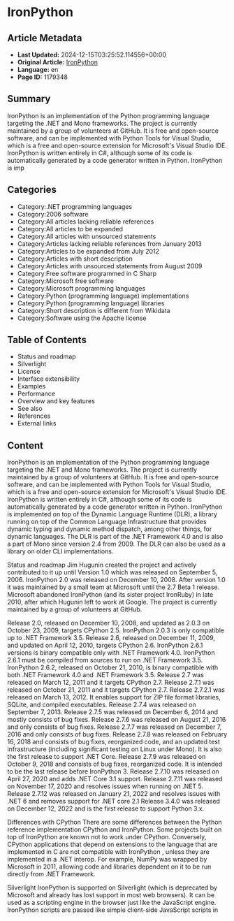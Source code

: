 # IronPython

## Article Metadata

- **Last Updated:** 2024-12-15T03:25:52.114556+00:00
- **Original Article:** [IronPython](https://en.wikipedia.org/wiki/IronPython)
- **Language:** en
- **Page ID:** 1179348

## Summary

IronPython is an implementation of the Python programming language targeting the .NET and Mono frameworks. The project is currently maintained by a group of volunteers at GitHub. It is free and open-source software, and can be implemented with Python Tools for Visual Studio, which is a free and open-source extension for Microsoft's Visual Studio IDE.
IronPython is written entirely in C#, although some of its code is automatically generated by a code generator written in Python.
IronPython is imp

## Categories

- Category:.NET programming languages
- Category:2006 software
- Category:All articles lacking reliable references
- Category:All articles to be expanded
- Category:All articles with unsourced statements
- Category:Articles lacking reliable references from January 2013
- Category:Articles to be expanded from July 2012
- Category:Articles with short description
- Category:Articles with unsourced statements from August 2009
- Category:Free software programmed in C Sharp
- Category:Microsoft free software
- Category:Microsoft programming languages
- Category:Python (programming language) implementations
- Category:Python (programming language) libraries
- Category:Short description is different from Wikidata
- Category:Software using the Apache license

## Table of Contents

- Status and roadmap
- Silverlight
- License
- Interface extensibility
- Examples
- Performance
- Overview and key features
- See also
- References
- External links

## Content

IronPython is an implementation of the Python programming language targeting the .NET and Mono frameworks. The project is currently maintained by a group of volunteers at GitHub. It is free and open-source software, and can be implemented with Python Tools for Visual Studio, which is a free and open-source extension for Microsoft's Visual Studio IDE.
IronPython is written entirely in C#, although some of its code is automatically generated by a code generator written in Python.
IronPython is implemented on top of the Dynamic Language Runtime (DLR), a library running on top of the Common Language Infrastructure that provides dynamic typing and dynamic method dispatch, among other things, for dynamic languages. The DLR is part of the .NET Framework 4.0 and is also a part of Mono since version 2.4 from 2009. The DLR can also be used as a library on older CLI implementations.

Status and roadmap
Jim Hugunin created the project and actively contributed to it up until Version 1.0 which was released on September 5, 2006. IronPython 2.0 was released on December 10, 2008. After version 1.0 it was maintained by a small team at Microsoft until the 2.7 Beta 1 release. Microsoft abandoned IronPython (and its sister project IronRuby) in late 2010, after which Hugunin left to work at Google. The project is currently maintained by a group of volunteers at GitHub.

Release 2.0, released on December 10, 2008, and updated as 2.0.3 on October 23, 2009, targets CPython 2.5. IronPython 2.0.3 is only compatible up to .NET Framework 3.5.
Release 2.6, released on December 11, 2009, and updated on April 12, 2010, targets CPython 2.6. IronPython 2.6.1 versions is binary compatible only with .NET Framework 4.0. IronPython 2.6.1 must be compiled from sources to run on .NET Framework 3.5. IronPython 2.6.2, released on October 21, 2010, is binary compatible with both .NET Framework 4.0 and .NET Framework 3.5.
Release 2.7 was released on March 12, 2011 and it targets CPython 2.7.
Release 2.7.1 was released on October 21, 2011 and it targets CPython 2.7.
Release 2.7.2.1 was released on March 13, 2012. It enables support for ZIP file format libraries, SQLite, and compiled executables.
Release 2.7.4 was released on September 7, 2013.
Release 2.7.5 was released on December 6, 2014 and mostly consists of bug fixes.
Release 2.7.6 was released on August 21, 2016 and only consists of bug fixes.
Release 2.7.7 was released on December 7, 2016 and only consists of bug fixes.
Release 2.7.8 was released on February 16, 2018 and consists of bug fixes, reorganized code, and an updated test infrastructure (including significant testing on Linux under Mono). It is also the first release to support .NET Core.
Release 2.7.9 was released on October 9, 2018 and consists of bug fixes, reorganized code. It is intended to be the last release before IronPython 3.
Release 2.7.10 was released on April 27, 2020 and adds .NET Core 3.1 support.
Release 2.7.11 was released on November 17, 2020 and resolves issues when running on .NET 5.
Release 2.7.12 was released on January 21, 2022 and resolves issues with .NET 6 and removes support for .NET core 2.1
Release 3.4.0 was released on December 12, 2022 and is the first release to support Python 3.x.

Differences with CPython
There are some differences between the Python reference implementation CPython and IronPython. Some projects built on top of IronPython are known not to work under CPython. Conversely, CPython applications that depend on extensions to the language that are implemented in C are not compatible with IronPython
, unless they are implemented in a .NET interop. For example, NumPy was wrapped by Microsoft in 2011, allowing code and libraries dependent on it to be run directly from .NET Framework.

Silverlight
IronPython is supported on Silverlight (which is deprecated by Microsoft and already has lost support in most web browsers). It can be used as a scripting engine in the browser just like the JavaScript engine. IronPython scripts are passed like simple client-side JavaScript scripts in <script>-tags. It is then also possible to modify embedded XAML markup.
The technology behind this is called Gestalt.

The same works for IronRuby.

License
Until version 0.6, IronPython was released under the terms of Common Public License. Following recruitment of the project lead in August 2004, IronPython was made available as part of Microsoft's Shared Source initiative. This license is not OSI-approved but the authors claim it meets the open-source definition. With the 2.0 alpha release, the license was changed to the Microsoft Public License, which the OSI has approved. The latest versions are released under the terms of the Apache License 2.0.

Interface extensibility
One of IronPython's key advantages is in its function as an extensibility layer to application frameworks written in a .NET language. It is relatively simple to integrate an IronPython interpreter into an existing .NET application framework. Once in place, downstream developers can use scripts written in IronPython that interact with .NET objects in the framework, thereby extending the functionality in the framework's interface, without having to change any of the framework's code base.
IronPython makes extensive use of reflection. When passed in a reference to a .NET object, it will automatically import the types and methods available to that object. This results in a highly intuitive experience when working with .NET objects from within an IronPython script.

Examples
The following IronPython script manipulates .NET Framework objects. This script can be supplied by a third-party client-side application developer and passed into the server-side framework through an interface. Note that neither the interface, nor the server-side code is modified to support the analytics required by the client application.

In this case, assume that the .NET Framework implements a class, BookDictionary, in a module called BookService, and publishes an interface into which IronPython scripts can be sent and executed.
This script, when sent to that interface, will iterate over the entire list of books maintained by the framework, and pick out those written by Booker Prize-winning authors.
What's interesting is that the responsibility for writing the actual analytics reside with the client-side developer. The demands on the server-side developer are minimal, essentially just providing access to the data maintained by the server. This design pattern greatly simplifies the deployment and maintenance of complex application frameworks.
The following script uses the .NET Framework to create a simple Hello World message.

Performance
The performance characteristics of IronPython compared to CPython, the reference implementation of Python, depends on the exact benchmark used. IronPython performs worse than CPython on most benchmarks taken with the PyStone script but better on other benchmarks.
IronPython may perform better in Python programs that use threads or multiple cores, as it has a JIT compiler, and also because it doesn't have the Global Interpreter Lock.

Overview and key features
Integration with .NET: IronPython allows you to use .NET libraries and frameworks directly in your Python code. This means you can leverage the extensive .NET ecosystem and access features that are specific to .NET environments.
Dynamic Language Runtime (DLR): IronPython runs on the Dynamic Language Runtime, which is a set of services that support dynamic typing and dynamic method invocation in .NET languages.
Interoperability: You can call .NET code from IronPython and vice versa. This makes it possible to integrate Python scripts with existing .NET applications or use .NET components within Python projects.
Syntax and Semantics: IronPython aims to be as close as possible to the standard Python language (CPython), though there might be minor differences due to the underlying .NET platform.
Performance: While IronPython provides good performance for many applications, it might not be as fast as CPython for some tasks, particularly those that rely heavily on Python's native libraries.
Compatibility: IronPython is compatible with Python 2.x, but it does not support Python 3.x features. This means that some newer Python libraries or syntax may not be available.

See also
Boo – a language for the .NET Framework and Mono with Python-inspired syntax and features borrowed from C# and Ruby
Cobra
IronScheme
Jython – an implementation of Python for the Java Virtual Machine
Cython
PyPy – a self-hosting interpreter for the Python programming language
Tao Framework
Unladen Swallow – A (now-defunct) branch of CPython that aimed to provide superior performance using an LLVM-based just-in-time compiler

References
External links
Official website

## Related Articles

### Internal Links

- [.NET](https://en.wikipedia.org/wiki/.NET)
- [.NET](https://en.wikipedia.org/wiki/.NET)
- [.NET Compact Framework](https://en.wikipedia.org/wiki/.NET_Compact_Framework)
- [.NET](https://en.wikipedia.org/wiki/.NET)
- [.NET Foundation](https://en.wikipedia.org/wiki/.NET_Foundation)
- [.NET Framework](https://en.wikipedia.org/wiki/.NET_Framework)
- [.NET Gadgeteer](https://en.wikipedia.org/wiki/.NET_Gadgeteer)
- [.NET](https://en.wikipedia.org/wiki/.NET)
- [.NET Micro Framework](https://en.wikipedia.org/wiki/.NET_Micro_Framework)
- [3D Movie Maker](https://en.wikipedia.org/wiki/3D_Movie_Maker)
- [ADO.NET](https://en.wikipedia.org/wiki/ADO.NET)
- [ASP.NET](https://en.wikipedia.org/wiki/ASP.NET)
- [ASP.NET AJAX](https://en.wikipedia.org/wiki/ASP.NET_AJAX)
- [ASP.NET Core](https://en.wikipedia.org/wiki/ASP.NET_Core)
- [ASP.NET Dynamic Data](https://en.wikipedia.org/wiki/ASP.NET_Dynamic_Data)
- [ASP.NET MVC](https://en.wikipedia.org/wiki/ASP.NET_MVC)
- [ASP.NET Razor](https://en.wikipedia.org/wiki/ASP.NET_Razor)
- [ASP.NET Web Forms](https://en.wikipedia.org/wiki/ASP.NET_Web_Forms)
- [A Sharp (.NET)](https://en.wikipedia.org/wiki/A_Sharp_(.NET))
- [Access Database Engine](https://en.wikipedia.org/wiki/Access_Database_Engine)
- [Active Setup](https://en.wikipedia.org/wiki/Active_Setup)
- [AirSim](https://en.wikipedia.org/wiki/AirSim)
- [Allegiance (video game)](https://en.wikipedia.org/wiki/Allegiance_(video_game))
- [Apache License](https://en.wikipedia.org/wiki/Apache_License)
- [Application domain](https://en.wikipedia.org/wiki/Application_domain)
- [Assembly (CLI)](https://en.wikipedia.org/wiki/Assembly_(CLI))
- [Asynchronous Server Gateway Interface](https://en.wikipedia.org/wiki/Asynchronous_Server_Gateway_Interface)
- [Atom (text editor)](https://en.wikipedia.org/wiki/Atom_(text_editor))
- [Avalonia (software framework)](https://en.wikipedia.org/wiki/Avalonia_(software_framework))
- [Axum (programming language)](https://en.wikipedia.org/wiki/Axum_(programming_language))
- [Azure DevOps Server](https://en.wikipedia.org/wiki/Azure_DevOps_Server)
- [Azure Linux](https://en.wikipedia.org/wiki/Azure_Linux)
- [Babylon.js](https://en.wikipedia.org/wiki/Babylon.js)
- [Barrelfish (operating system)](https://en.wikipedia.org/wiki/Barrelfish_(operating_system))
- [BitFunnel](https://en.wikipedia.org/wiki/BitFunnel)
- [Blazor](https://en.wikipedia.org/wiki/Blazor)
- [Boo (programming language)](https://en.wikipedia.org/wiki/Boo_(programming_language))
- [Bosque (programming language)](https://en.wikipedia.org/wiki/Bosque_(programming_language))
- [Business Intelligence Development Studio](https://en.wikipedia.org/wiki/Business_Intelligence_Development_Studio)
- [C++/CLI](https://en.wikipedia.org/wiki/C%2B%2B/CLI)
- [C++/CX](https://en.wikipedia.org/wiki/C%2B%2B/CX)
- [C++/WinRT](https://en.wikipedia.org/wiki/C%2B%2B/WinRT)
- [C/AL](https://en.wikipedia.org/wiki/C/AL)
- [CLPython](https://en.wikipedia.org/wiki/CLPython)
- [CLR Profiler](https://en.wikipedia.org/wiki/CLR_Profiler)
- [CPython](https://en.wikipedia.org/wiki/CPython)
- [C Sharp (programming language)](https://en.wikipedia.org/wiki/C_Sharp_(programming_language))
- [Chakra (JavaScript engine)](https://en.wikipedia.org/wiki/Chakra_(JavaScript_engine))
- [ChronoZoom](https://en.wikipedia.org/wiki/ChronoZoom)
- [CircuitPython](https://en.wikipedia.org/wiki/CircuitPython)
- [ClickOnce](https://en.wikipedia.org/wiki/ClickOnce)
- [Cobra (programming language)](https://en.wikipedia.org/wiki/Cobra_(programming_language))
- [CodePlex](https://en.wikipedia.org/wiki/CodePlex)
- [CodeView](https://en.wikipedia.org/wiki/CodeView)
- [Code Access Security](https://en.wikipedia.org/wiki/Code_Access_Security)
- [Common Intermediate Language](https://en.wikipedia.org/wiki/Common_Intermediate_Language)
- [Common Language Infrastructure](https://en.wikipedia.org/wiki/Common_Language_Infrastructure)
- [Common Public License](https://en.wikipedia.org/wiki/Common_Public_License)
- [Common Type System](https://en.wikipedia.org/wiki/Common_Type_System)
- [Comparison of C Sharp and Java](https://en.wikipedia.org/wiki/Comparison_of_C_Sharp_and_Java)
- [Comparison of C Sharp and Visual Basic .NET](https://en.wikipedia.org/wiki/Comparison_of_C_Sharp_and_Visual_Basic_.NET)
- [Comparison of Visual Basic and Visual Basic .NET](https://en.wikipedia.org/wiki/Comparison_of_Visual_Basic_and_Visual_Basic_.NET)
- [Computing platform](https://en.wikipedia.org/wiki/Computing_platform)
- [Conference XP](https://en.wikipedia.org/wiki/Conference_XP)
- [Confidential Consortium Framework](https://en.wikipedia.org/wiki/Confidential_Consortium_Framework)
- [Cython](https://en.wikipedia.org/wiki/Cython)
- [Dafny](https://en.wikipedia.org/wiki/Dafny)
- [Dapr](https://en.wikipedia.org/wiki/Dapr)
- [DeepSpeed](https://en.wikipedia.org/wiki/DeepSpeed)
- [Delegate (CLI)](https://en.wikipedia.org/wiki/Delegate_(CLI))
- [Device driver](https://en.wikipedia.org/wiki/Device_driver)
- [Dexterity (programming language)](https://en.wikipedia.org/wiki/Dexterity_(programming_language))
- [Dhrystone](https://en.wikipedia.org/wiki/Dhrystone)
- [DirectX](https://en.wikipedia.org/wiki/DirectX)
- [DiskSpd](https://en.wikipedia.org/wiki/DiskSpd)
- [DotGNU](https://en.wikipedia.org/wiki/DotGNU)
- [Dryad (programming)](https://en.wikipedia.org/wiki/Dryad_(programming))
- [Dynamic Language Runtime](https://en.wikipedia.org/wiki/Dynamic_Language_Runtime)
- [EBPF](https://en.wikipedia.org/wiki/EBPF)
- [Electron (software framework)](https://en.wikipedia.org/wiki/Electron_(software_framework))
- [Entity Framework](https://en.wikipedia.org/wiki/Entity_Framework)
- [Eric (software)](https://en.wikipedia.org/wiki/Eric_(software))
- [Extensible Application Markup Language](https://en.wikipedia.org/wiki/Extensible_Application_Markup_Language)
- [Extensible Storage Engine](https://en.wikipedia.org/wiki/Extensible_Storage_Engine)
- [F* (programming language)](https://en.wikipedia.org/wiki/F*_(programming_language))
- [F Sharp (programming language)](https://en.wikipedia.org/wiki/F_Sharp_(programming_language))
- [F Sharp Software Foundation](https://en.wikipedia.org/wiki/F_Sharp_Software_Foundation)
- [Family.Show](https://en.wikipedia.org/wiki/Family.Show)
- [Windows File Manager](https://en.wikipedia.org/wiki/Windows_File_Manager)
- [History of wikis](https://en.wikipedia.org/wiki/History_of_wikis)
- [Fluent Design System](https://en.wikipedia.org/wiki/Fluent_Design_System)
- [Fluid Framework](https://en.wikipedia.org/wiki/Fluid_Framework)
- [Forge (software)](https://en.wikipedia.org/wiki/Forge_(software))
- [FourQ](https://en.wikipedia.org/wiki/FourQ)
- [Free and open-source software](https://en.wikipedia.org/wiki/Free_and_open-source_software)
- [FxCop](https://en.wikipedia.org/wiki/FxCop)
- [GW-BASIC](https://en.wikipedia.org/wiki/GW-BASIC)
- [GitHub](https://en.wikipedia.org/wiki/GitHub)
- [Global Assembly Cache](https://en.wikipedia.org/wiki/Global_Assembly_Cache)
- [Global interpreter lock](https://en.wikipedia.org/wiki/Global_interpreter_lock)
- [Gollum (software)](https://en.wikipedia.org/wiki/Gollum_(software))
- [Guido van Rossum](https://en.wikipedia.org/wiki/Guido_van_Rossum)
- [IDLE](https://en.wikipedia.org/wiki/IDLE)
- [ILAsm](https://en.wikipedia.org/wiki/ILAsm)
- [Infer.NET](https://en.wikipedia.org/wiki/Infer.NET)
- [Integrated development environment](https://en.wikipedia.org/wiki/Integrated_development_environment)
- [IronRuby](https://en.wikipedia.org/wiki/IronRuby)
- [IronScheme](https://en.wikipedia.org/wiki/IronScheme)
- [JScript](https://en.wikipedia.org/wiki/JScript)
- [JScript .NET](https://en.wikipedia.org/wiki/JScript_.NET)
- [JavaScript](https://en.wikipedia.org/wiki/JavaScript)
- [Java (programming language)](https://en.wikipedia.org/wiki/Java_(programming_language))
- [Java virtual machine](https://en.wikipedia.org/wiki/Java_virtual_machine)
- [Jim Hugunin](https://en.wikipedia.org/wiki/Jim_Hugunin)
- [Just-in-time compilation](https://en.wikipedia.org/wiki/Just-in-time_compilation)
- [Jython](https://en.wikipedia.org/wiki/Jython)
- [Kernel-Mode Driver Framework](https://en.wikipedia.org/wiki/Kernel-Mode_Driver_Framework)
- [LLVM](https://en.wikipedia.org/wiki/LLVM)
- [Language Integrated Query](https://en.wikipedia.org/wiki/Language_Integrated_Query)
- [Lean (proof assistant)](https://en.wikipedia.org/wiki/Lean_(proof_assistant))
- [LightGBM](https://en.wikipedia.org/wiki/LightGBM)
- [Linux](https://en.wikipedia.org/wiki/Linux)
- [List of CIL instructions](https://en.wikipedia.org/wiki/List_of_CIL_instructions)
- [List of CLI languages](https://en.wikipedia.org/wiki/List_of_CLI_languages)
- [List of Python software](https://en.wikipedia.org/wiki/List_of_Python_software)
- [Comparison of integrated development environments](https://en.wikipedia.org/wiki/Comparison_of_integrated_development_environments)
- [ML.NET](https://en.wikipedia.org/wiki/ML.NET)
- [MS-DOS](https://en.wikipedia.org/wiki/MS-DOS)
- [MSBuild](https://en.wikipedia.org/wiki/MSBuild)
- [MSDE](https://en.wikipedia.org/wiki/MSDE)
- [MacOS](https://en.wikipedia.org/wiki/MacOS)
- [Managed DirectX](https://en.wikipedia.org/wiki/Managed_DirectX)
- [Managed Extensibility Framework](https://en.wikipedia.org/wiki/Managed_Extensibility_Framework)
- [Managed Extensions for C++](https://en.wikipedia.org/wiki/Managed_Extensions_for_C%2B%2B)
- [Manifest (CLI)](https://en.wikipedia.org/wiki/Manifest_(CLI))
- [Metadata (CLI)](https://en.wikipedia.org/wiki/Metadata_(CLI))
- [Metro (design language)](https://en.wikipedia.org/wiki/Metro_(design_language))
- [MicroPython](https://en.wikipedia.org/wiki/MicroPython)
- [Microsoft](https://en.wikipedia.org/wiki/Microsoft)
- [Microsoft Access](https://en.wikipedia.org/wiki/Microsoft_Access)
- [Microsoft Analysis Services](https://en.wikipedia.org/wiki/Microsoft_Analysis_Services)
- [Microsoft Automatic Graph Layout](https://en.wikipedia.org/wiki/Microsoft_Automatic_Graph_Layout)
- [Microsoft BASIC](https://en.wikipedia.org/wiki/Microsoft_BASIC)
- [Microsoft Blend](https://en.wikipedia.org/wiki/Microsoft_Blend)
- [C++ Standard Library](https://en.wikipedia.org/wiki/C%2B%2B_Standard_Library)
- [Microsoft Cognitive Toolkit](https://en.wikipedia.org/wiki/Microsoft_Cognitive_Toolkit)
- [Microsoft Detours](https://en.wikipedia.org/wiki/Microsoft_Detours)
- [Microsoft Dynamics 365](https://en.wikipedia.org/wiki/Microsoft_Dynamics_365)
- [Microsoft Enterprise Library](https://en.wikipedia.org/wiki/Microsoft_Enterprise_Library)
- [Microsoft Expression Web](https://en.wikipedia.org/wiki/Microsoft_Expression_Web)
- [Microsoft FrontPage](https://en.wikipedia.org/wiki/Microsoft_FrontPage)
- [Microsoft MACRO-80](https://en.wikipedia.org/wiki/Microsoft_MACRO-80)
- [Microsoft Macro Assembler](https://en.wikipedia.org/wiki/Microsoft_Macro_Assembler)
- [Microsoft Open Specification Promise](https://en.wikipedia.org/wiki/Microsoft_Open_Specification_Promise)
- [Microsoft Pascal](https://en.wikipedia.org/wiki/Microsoft_Pascal)
- [Microsoft PowerToys](https://en.wikipedia.org/wiki/Microsoft_PowerToys)
- [Microsoft Power Fx](https://en.wikipedia.org/wiki/Microsoft_Power_Fx)
- [Shared Source Initiative](https://en.wikipedia.org/wiki/Shared_Source_Initiative)
- [Shared Source Initiative](https://en.wikipedia.org/wiki/Shared_Source_Initiative)
- [Microsoft Robotics Developer Studio](https://en.wikipedia.org/wiki/Microsoft_Robotics_Developer_Studio)
- [Microsoft SEAL](https://en.wikipedia.org/wiki/Microsoft_SEAL)
- [Microsoft SQL Server](https://en.wikipedia.org/wiki/Microsoft_SQL_Server)
- [Microsoft Script Debugger](https://en.wikipedia.org/wiki/Microsoft_Script_Debugger)
- [Microsoft SharePoint Designer](https://en.wikipedia.org/wiki/Microsoft_SharePoint_Designer)
- [Microsoft Silverlight](https://en.wikipedia.org/wiki/Microsoft_Silverlight)
- [Microsoft Small Basic](https://en.wikipedia.org/wiki/Microsoft_Small_Basic)
- [Microsoft Store](https://en.wikipedia.org/wiki/Microsoft_Store)
- [Microsoft Visual C++](https://en.wikipedia.org/wiki/Microsoft_Visual_C%2B%2B)
- [Microsoft Visual Programming Language](https://en.wikipedia.org/wiki/Microsoft_Visual_Programming_Language)
- [Microsoft Visual SourceSafe](https://en.wikipedia.org/wiki/Microsoft_Visual_SourceSafe)
- [Visual Studio](https://en.wikipedia.org/wiki/Visual_Studio)
- [Microsoft Visual Studio Express](https://en.wikipedia.org/wiki/Microsoft_Visual_Studio_Express)
- [Microsoft WebMatrix](https://en.wikipedia.org/wiki/Microsoft_WebMatrix)
- [Microsoft Windows](https://en.wikipedia.org/wiki/Microsoft_Windows)
- [Microsoft Windows SDK](https://en.wikipedia.org/wiki/Microsoft_Windows_SDK)
- [Microsoft XNA](https://en.wikipedia.org/wiki/Microsoft_XNA)
- [Microsoft and open source](https://en.wikipedia.org/wiki/Microsoft_and_open_source)
- [Mimalloc](https://en.wikipedia.org/wiki/Mimalloc)
- [Mixed Reality Toolkit](https://en.wikipedia.org/wiki/Mixed_Reality_Toolkit)
- [Mod mono](https://en.wikipedia.org/wiki/Mod_mono)
- [MonoDevelop](https://en.wikipedia.org/wiki/MonoDevelop)
- [Mono (software)](https://en.wikipedia.org/wiki/Mono_(software))
- [MsQuic](https://en.wikipedia.org/wiki/MsQuic)
- [Native Image Generator](https://en.wikipedia.org/wiki/Native_Image_Generator)
- [Nemerle](https://en.wikipedia.org/wiki/Nemerle)
- [Neural Network Intelligence](https://en.wikipedia.org/wiki/Neural_Network_Intelligence)
- [Ninja-IDE](https://en.wikipedia.org/wiki/Ninja-IDE)
- [Npm](https://en.wikipedia.org/wiki/Npm)
- [Npm](https://en.wikipedia.org/wiki/Npm)
- [NuGet](https://en.wikipedia.org/wiki/NuGet)
- [NumPy](https://en.wikipedia.org/wiki/NumPy)
- [Numba](https://en.wikipedia.org/wiki/Numba)
- [OneFuzz](https://en.wikipedia.org/wiki/OneFuzz)
- [Open-source license](https://en.wikipedia.org/wiki/Open-source_license)
- [An Open Letter to Hobbyists](https://en.wikipedia.org/wiki/An_Open_Letter_to_Hobbyists)
- [Open Live Writer](https://en.wikipedia.org/wiki/Open_Live_Writer)
- [Open Management Infrastructure](https://en.wikipedia.org/wiki/Open_Management_Infrastructure)
- [Open Neural Network Exchange](https://en.wikipedia.org/wiki/Open_Neural_Network_Exchange)
- [Open Service Mesh](https://en.wikipedia.org/wiki/Open_Service_Mesh)
- [Open Source Initiative](https://en.wikipedia.org/wiki/Open_Source_Initiative)
- [Open Source Security Foundation](https://en.wikipedia.org/wiki/Open_Source_Security_Foundation)
- [List of software that supports Office Open XML](https://en.wikipedia.org/wiki/List_of_software_that_supports_Office_Open_XML)
- [Operating system](https://en.wikipedia.org/wiki/Operating_system)
- [Orleans (software framework)](https://en.wikipedia.org/wiki/Orleans_(software_framework))
- [Outercurve Foundation](https://en.wikipedia.org/wiki/Outercurve_Foundation)
- [Oxygene (programming language)](https://en.wikipedia.org/wiki/Oxygene_(programming_language))
- [P (programming language)](https://en.wikipedia.org/wiki/P_(programming_language))
- [Phalanger (compiler)](https://en.wikipedia.org/wiki/Phalanger_(compiler))
- [Platform Invocation Services](https://en.wikipedia.org/wiki/Platform_Invocation_Services)
- [Playwright (software)](https://en.wikipedia.org/wiki/Playwright_(software))
- [PowerShell](https://en.wikipedia.org/wiki/PowerShell)
- [ProcDump](https://en.wikipedia.org/wiki/ProcDump)
- [Process Monitor](https://en.wikipedia.org/wiki/Process_Monitor)
- [Programmer](https://en.wikipedia.org/wiki/Programmer)
- [Programming language implementation](https://en.wikipedia.org/wiki/Programming_language_implementation)
- [TianoCore EDK II](https://en.wikipedia.org/wiki/TianoCore_EDK_II)
- [Project Verona](https://en.wikipedia.org/wiki/Project_Verona)
- [Psyco](https://en.wikipedia.org/wiki/Psyco)
- [PyCharm](https://en.wikipedia.org/wiki/PyCharm)
- [PyDev](https://en.wikipedia.org/wiki/PyDev)
- [PyPy](https://en.wikipedia.org/wiki/PyPy)
- [Python (programming language)](https://en.wikipedia.org/wiki/Python_(programming_language))
- [Python Conference](https://en.wikipedia.org/wiki/Python_Conference)
- [Python Software Foundation](https://en.wikipedia.org/wiki/Python_Software_Foundation)
- [Python Tools for Visual Studio](https://en.wikipedia.org/wiki/Python_Tools_for_Visual_Studio)
- [Python for S60](https://en.wikipedia.org/wiki/Python_for_S60)
- [QBasic](https://en.wikipedia.org/wiki/QBasic)
- [Q Sharp](https://en.wikipedia.org/wiki/Q_Sharp)
- [QuickBASIC](https://en.wikipedia.org/wiki/QuickBASIC)
- [QuickC](https://en.wikipedia.org/wiki/QuickC)
- [R Tools for Visual Studio](https://en.wikipedia.org/wiki/R_Tools_for_Visual_Studio)
- [ReactiveX](https://en.wikipedia.org/wiki/ReactiveX)
- [List of .NET libraries and frameworks](https://en.wikipedia.org/wiki/List_of_.NET_libraries_and_frameworks)
- [Reflective programming](https://en.wikipedia.org/wiki/Reflective_programming)
- [Repository (version control)](https://en.wikipedia.org/wiki/Repository_(version_control))
- [Roslyn (compiler)](https://en.wikipedia.org/wiki/Roslyn_(compiler))
- [Ruby (programming language)](https://en.wikipedia.org/wiki/Ruby_(programming_language))
- [SILK](https://en.wikipedia.org/wiki/SILK)
- [SONiC (operating system)](https://en.wikipedia.org/wiki/SONiC_(operating_system))
- [SQL Server Compact](https://en.wikipedia.org/wiki/SQL_Server_Compact)
- [SQL Server Express](https://en.wikipedia.org/wiki/SQL_Server_Express)
- [SQL Server Integration Services](https://en.wikipedia.org/wiki/SQL_Server_Integration_Services)
- [SQL Server Management Studio](https://en.wikipedia.org/wiki/SQL_Server_Management_Studio)
- [SQL Server Notification Services](https://en.wikipedia.org/wiki/SQL_Server_Notification_Services)
- [SQL Server Reporting Services](https://en.wikipedia.org/wiki/SQL_Server_Reporting_Services)
- [SQLite](https://en.wikipedia.org/wiki/SQLite)
- [SVNBridge](https://en.wikipedia.org/wiki/SVNBridge)
- [Sandcastle (software)](https://en.wikipedia.org/wiki/Sandcastle_(software))
- [Scala (programming language)](https://en.wikipedia.org/wiki/Scala_(programming_language))
- [Shared Source Initiative](https://en.wikipedia.org/wiki/Shared_Source_Initiative)
- [Shared Source Initiative](https://en.wikipedia.org/wiki/Shared_Source_Initiative)
- [Shed Skin](https://en.wikipedia.org/wiki/Shed_Skin)
- [SignalR](https://en.wikipedia.org/wiki/SignalR)
- [Microsoft Silverlight](https://en.wikipedia.org/wiki/Microsoft_Silverlight)
- [Software categories](https://en.wikipedia.org/wiki/Software_categories)
- [Software development](https://en.wikipedia.org/wiki/Software_development)
- [Software license](https://en.wikipedia.org/wiki/Software_license)
- [Software release life cycle](https://en.wikipedia.org/wiki/Software_release_life_cycle)
- [Automatic programming](https://en.wikipedia.org/wiki/Automatic_programming)
- [Spyder (software)](https://en.wikipedia.org/wiki/Spyder_(software))
- [Stackless Python](https://en.wikipedia.org/wiki/Stackless_Python)
- [Standard Libraries (CLI)](https://en.wikipedia.org/wiki/Standard_Libraries_(CLI))
- [StyleCop](https://en.wikipedia.org/wiki/StyleCop)
- [T2 Temporal Prover](https://en.wikipedia.org/wiki/T2_Temporal_Prover)
- [TLA+](https://en.wikipedia.org/wiki/TLA%2B)
- [TLA+](https://en.wikipedia.org/wiki/TLA%2B)
- [Trusted Platform Module](https://en.wikipedia.org/wiki/Trusted_Platform_Module)
- [Tao Framework](https://en.wikipedia.org/wiki/Tao_Framework)
- [Text Template Transformation Toolkit](https://en.wikipedia.org/wiki/Text_Template_Transformation_Toolkit)
- [The Register](https://en.wikipedia.org/wiki/The_Register)
- [TypeScript](https://en.wikipedia.org/wiki/TypeScript)
- [U-Prove](https://en.wikipedia.org/wiki/U-Prove)
- [Universal Windows Platform](https://en.wikipedia.org/wiki/Universal_Windows_Platform)
- [CPython](https://en.wikipedia.org/wiki/CPython)
- [User-Mode Driver Framework](https://en.wikipedia.org/wiki/User-Mode_Driver_Framework)
- [VBScript](https://en.wikipedia.org/wiki/VBScript)
- [VSTS Profiler](https://en.wikipedia.org/wiki/VSTS_Profiler)
- [Vcpkg](https://en.wikipedia.org/wiki/Vcpkg)
- [Virtual Execution System](https://en.wikipedia.org/wiki/Virtual_Execution_System)
- [Virtual File System for Git](https://en.wikipedia.org/wiki/Virtual_File_System_for_Git)
- [Visual Basic (classic)](https://en.wikipedia.org/wiki/Visual_Basic_(classic))
- [Visual Basic (.NET)](https://en.wikipedia.org/wiki/Visual_Basic_(.NET))
- [Visual Basic for Applications](https://en.wikipedia.org/wiki/Visual_Basic_for_Applications)
- [Visual FoxPro](https://en.wikipedia.org/wiki/Visual_FoxPro)
- [Visual J++](https://en.wikipedia.org/wiki/Visual_J%2B%2B)
- [Visual J Sharp](https://en.wikipedia.org/wiki/Visual_J_Sharp)
- [Visual Studio](https://en.wikipedia.org/wiki/Visual_Studio)
- [Visual Studio Code](https://en.wikipedia.org/wiki/Visual_Studio_Code)
- [Visual Studio Tools for Applications](https://en.wikipedia.org/wiki/Visual_Studio_Tools_for_Applications)
- [Visual Studio Tools for Office](https://en.wikipedia.org/wiki/Visual_Studio_Tools_for_Office)
- [VoTT](https://en.wikipedia.org/wiki/VoTT)
- [Voldemort (distributed data store)](https://en.wikipedia.org/wiki/Voldemort_(distributed_data_store))
- [Volunteering](https://en.wikipedia.org/wiki/Volunteering)
- [Vowpal Wabbit](https://en.wikipedia.org/wiki/Vowpal_Wabbit)
- [Web Platform Installer](https://en.wikipedia.org/wiki/Web_Platform_Installer)
- [Web Server Gateway Interface](https://en.wikipedia.org/wiki/Web_Server_Gateway_Interface)
- [WiX](https://en.wikipedia.org/wiki/WiX)
- [WikiBhasha](https://en.wikipedia.org/wiki/WikiBhasha)
- [WinDbg](https://en.wikipedia.org/wiki/WinDbg)
- [WinDiff](https://en.wikipedia.org/wiki/WinDiff)
- [WinJS](https://en.wikipedia.org/wiki/WinJS)
- [Universal Windows Platform](https://en.wikipedia.org/wiki/Universal_Windows_Platform)
- [Windows UI Library](https://en.wikipedia.org/wiki/Windows_UI_Library)
- [Windows API](https://en.wikipedia.org/wiki/Windows_API)
- [Windows App SDK](https://en.wikipedia.org/wiki/Windows_App_SDK)
- [Windows App Studio](https://en.wikipedia.org/wiki/Windows_App_Studio)
- [Windows Calculator](https://en.wikipedia.org/wiki/Windows_Calculator)
- [Windows CardSpace](https://en.wikipedia.org/wiki/Windows_CardSpace)
- [Windows Communication Foundation](https://en.wikipedia.org/wiki/Windows_Communication_Foundation)
- [Windows Console](https://en.wikipedia.org/wiki/Windows_Console)
- [Windows Driver Frameworks](https://en.wikipedia.org/wiki/Windows_Driver_Frameworks)
- [Windows Driver Kit](https://en.wikipedia.org/wiki/Windows_Driver_Kit)
- [Windows Driver Model](https://en.wikipedia.org/wiki/Windows_Driver_Model)
- [Windows Forms](https://en.wikipedia.org/wiki/Windows_Forms)
- [Windows Hardware Lab Kit](https://en.wikipedia.org/wiki/Windows_Hardware_Lab_Kit)
- [Windows Identity Foundation](https://en.wikipedia.org/wiki/Windows_Identity_Foundation)
- [Windows Installer](https://en.wikipedia.org/wiki/Windows_Installer)
- [Windows Package Manager](https://en.wikipedia.org/wiki/Windows_Package_Manager)
- [Windows Presentation Foundation](https://en.wikipedia.org/wiki/Windows_Presentation_Foundation)
- [Windows Template Library](https://en.wikipedia.org/wiki/Windows_Template_Library)
- [Windows Terminal](https://en.wikipedia.org/wiki/Windows_Terminal)
- [Windows UI Library](https://en.wikipedia.org/wiki/Windows_UI_Library)
- [Windows Workflow Foundation](https://en.wikipedia.org/wiki/Windows_Workflow_Foundation)
- [WorldWide Telescope](https://en.wikipedia.org/wiki/WorldWide_Telescope)
- [Extensible Application Markup Language](https://en.wikipedia.org/wiki/Extensible_Application_Markup_Language)
- [Extensible Application Markup Language](https://en.wikipedia.org/wiki/Extensible_Application_Markup_Language)
- [Express Data Path](https://en.wikipedia.org/wiki/Express_Data_Path)
- [XML Notepad](https://en.wikipedia.org/wiki/XML_Notepad)
- [XSP (software)](https://en.wikipedia.org/wiki/XSP_(software))
- [XUnit.net](https://en.wikipedia.org/wiki/XUnit.net)
- [Xbox Development Kit](https://en.wikipedia.org/wiki/Xbox_Development_Kit)
- [Z3 Theorem Prover](https://en.wikipedia.org/wiki/Z3_Theorem_Prover)
- [ZIP (file format)](https://en.wikipedia.org/wiki/ZIP_(file_format))
- [Wikipedia:Citation needed](https://en.wikipedia.org/wiki/Wikipedia:Citation_needed)
- [Wikipedia:No original research](https://en.wikipedia.org/wiki/Wikipedia:No_original_research)
- [Wikipedia:Verifiability](https://en.wikipedia.org/wiki/Wikipedia:Verifiability)
- [Template:Common Language Infrastructure](https://en.wikipedia.org/wiki/Template:Common_Language_Infrastructure)
- [Template:Microsoft FOSS](https://en.wikipedia.org/wiki/Template:Microsoft_FOSS)
- [Template:Microsoft development tools](https://en.wikipedia.org/wiki/Template:Microsoft_development_tools)
- [Template:Python (programming language)](https://en.wikipedia.org/wiki/Template:Python_(programming_language))
- [Template talk:Common Language Infrastructure](https://en.wikipedia.org/wiki/Template_talk:Common_Language_Infrastructure)
- [Template talk:Microsoft FOSS](https://en.wikipedia.org/wiki/Template_talk:Microsoft_FOSS)
- [Template talk:Microsoft development tools](https://en.wikipedia.org/wiki/Template_talk:Microsoft_development_tools)
- [Template talk:Python (programming language)](https://en.wikipedia.org/wiki/Template_talk:Python_(programming_language))
- [Help:Maintenance template removal](https://en.wikipedia.org/wiki/Help:Maintenance_template_removal)
- [Category:Articles lacking reliable references from January 2013](https://en.wikipedia.org/wiki/Category:Articles_lacking_reliable_references_from_January_2013)
- [Category:Articles to be expanded from July 2012](https://en.wikipedia.org/wiki/Category:Articles_to_be_expanded_from_July_2012)
- [Category:Articles with unsourced statements from August 2009](https://en.wikipedia.org/wiki/Category:Articles_with_unsourced_statements_from_August_2009)
- [Category:Microsoft development tools](https://en.wikipedia.org/wiki/Category:Microsoft_development_tools)
- [Category:Microsoft free software](https://en.wikipedia.org/wiki/Category:Microsoft_free_software)
- [Portal:Computer programming](https://en.wikipedia.org/wiki/Portal:Computer_programming)
- [Portal:Free and open-source software](https://en.wikipedia.org/wiki/Portal:Free_and_open-source_software)

---
_This article is part of the Python Programming Language wiki archive._
_Retrieved and archived on: 2024-12-15T03:25:52.114556+00:00_